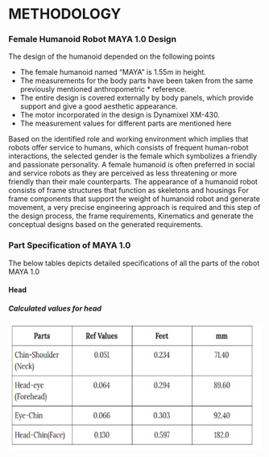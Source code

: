 #       METHODOLOGY

### Female Humanoid Robot MAYA 1.0  Design

The design of the humanoid depended on the following points
* The female humanoid named “MAYA” is 1.55m in height.
* The measurements for the body parts have been taken from the same previously mentioned anthropometric * reference.
* The entire design is covered externally by body panels, which provide support and give a good aesthetic appearance.
* The motor incorporated in the design is Dynamixel XM-430.
* The measurement values for different parts are mentioned here


Based on the identified role and working environment which implies that robots offer service to humans, which consists of frequent human-robot interactions, the  selected gender is the female which symbolizes a friendly and passionate personality. A female humanoid is often preferred in social and service robots as they are perceived as less threatening or more friendly than their male counterparts. The appearance of a humanoid robot consists of frame structures that function as skeletons and housings For frame components that support the weight of humanoid robot and generate movement, a very precise engineering approach is required and this step of the design process, the frame requirements, Kinematics and generate the conceptual designs based on the generated requirements.


### Part Specification of MAYA 1.0 
The below tables depicts detailed specifications of all the parts of the robot MAYA 1.0

#### Head

##### Calculated values for head
![img2](https://github.com/MAYA-1-0/MAYA1.0_Architecture/blob/main/images/Screenshot%20from%202022-02-28%2020-37-41.png)

